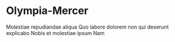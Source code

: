 # Olympia-Mercer
Molestiae repudiandae aliqua Quo labore dolorem non qui deserunt explicabo Nobis et molestiae ipsum Nam
